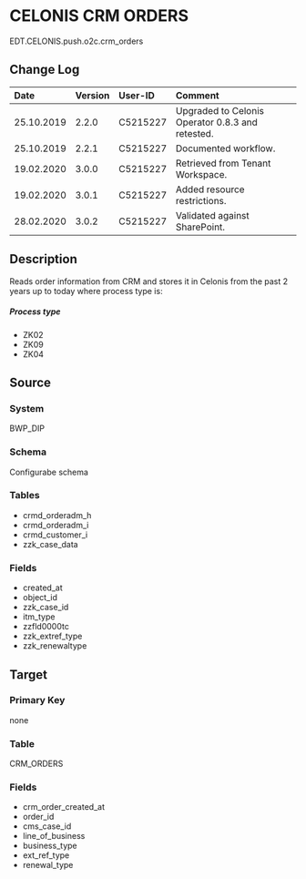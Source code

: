 # CELONIS CRM ORDERS
EDT.CELONIS.push.o2c.crm_orders


## Change Log
|   Date        |   Version |   User-ID     |   Comment     |
|   :--         |   :--     |   :--         |   :--         |
|   25.10.2019  |   2.2.0   |   C5215227    |   Upgraded to Celonis Operator 0.8.3 and retested.    |
|   25.10.2019  |   2.2.1   |   C5215227    |   Documented workflow.    |
|   19.02.2020  |   3.0.0   |   C5215227    |   Retrieved from Tenant Workspace.    |
|   19.02.2020  |   3.0.1   |   C5215227    |   Added resource restrictions.    |
|   28.02.2020  |   3.0.2   |   C5215227    |   Validated against SharePoint.    |


## Description
Reads order information from CRM and stores it in Celonis from the past 2 years up to today where process type is:

##### Process type
- ZK02 
- ZK09
- ZK04


## Source

### System
BWP_DIP

### Schema
Configurabe schema

### Tables
- crmd_orderadm_h
- crmd_orderadm_i
- crmd_customer_i
- zzk_case_data


### Fields
- created_at
- object_id
- zzk_case_id
- itm_type
- zzfld0000tc
- zzk_extref_type
- zzk_renewaltype


## Target

### Primary Key
none

### Table
CRM_ORDERS

### Fields
- crm_order_created_at
- order_id
- cms_case_id
- line_of_business
- business_type
- ext_ref_type
- renewal_type